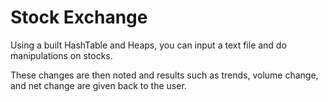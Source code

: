 Stock Exchange
==============

Using a built HashTable and Heaps, you can input a text file and do manipulations on stocks. 

These changes are then noted and results such as trends, volume change, and net change are given back to the user.


